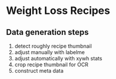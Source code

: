 # Weight Loss Recipes

## Data generation steps

1. detect roughly recipe thumbnail
2. adjust manually with labelme
3. adjust automatically with xywh stats
4. crop recipe thumbnail for OCR
5. construct meta data